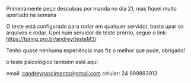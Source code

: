 Primeiramente peço desculpas por manda no dia 21, mas fiquei muito apertado na semana

O teste está configurado para rodar em qualquer servidor, basta upar os arquivos e rodar.
Upei num servidor de teste prórrio, segue o link: https://turing.pro.br/andrey/testeM3/

Tenho quase nenhuma experiência mas fiz o melhor que pude, obrigado!

o teste psicológico também está aqui

email: candreynascimento@gmail.com
celular: 24 999893913
